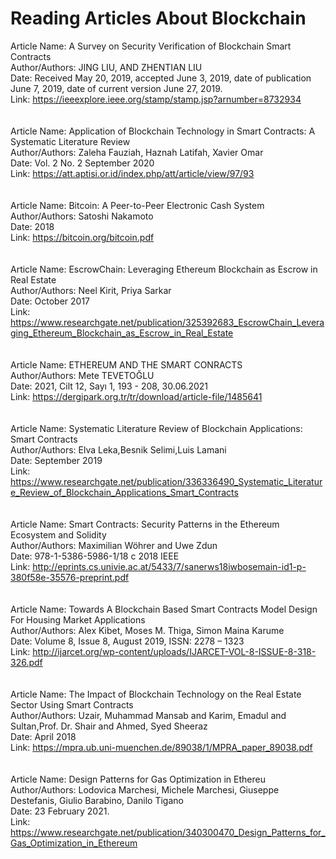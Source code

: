 # Reading Articles About Blockchain

Article Name: A Survey on Security Verification of Blockchain Smart Contracts <br/>
Author/Authors: JING LIU, AND ZHENTIAN LIU <br/>
Date: Received May 20, 2019, accepted June 3, 2019, date of publication June 7, 2019, date of current version June 27, 2019. <br/>
Link: https://ieeexplore.ieee.org/stamp/stamp.jsp?arnumber=8732934 <br/>
<br/><br/>
Article Name: Application of Blockchain Technology in Smart Contracts: A Systematic Literature Review <br/>
Author/Authors: Zaleha Fauziah, Haznah Latifah, Xavier Omar <br/>
Date: Vol. 2 No. 2 September 2020 <br/>
Link: https://att.aptisi.or.id/index.php/att/article/view/97/93 <br/>
<br/><br/>
Article Name: Bitcoin: A Peer-to-Peer Electronic Cash System <br/>
Author/Authors: Satoshi Nakamoto <br/>
Date: 2018 <br/>
Link: https://bitcoin.org/bitcoin.pdf <br/>
<br/><br/>
Article Name: EscrowChain: Leveraging Ethereum Blockchain as Escrow in Real Estate <br/>
Author/Authors: Neel Kirit, Priya Sarkar <br/>
Date: October 2017 <br/>
Link: https://www.researchgate.net/publication/325392683_EscrowChain_Leveraging_Ethereum_Blockchain_as_Escrow_in_Real_Estate <br/>
<br/><br/>
Article Name: ETHEREUM AND THE SMART CONRACTS<br/>
Author/Authors: Mete TEVETOĞLU  <br/>
Date:  2021, Cilt 12, Sayı 1, 193 - 208, 30.06.2021 <br/>
Link: https://dergipark.org.tr/tr/download/article-file/1485641  <br/>
<br/><br/>
Article Name: Systematic Literature Review of Blockchain Applications: Smart Contracts <br/>
Author/Authors: Elva Leka,Besnik Selimi,Luis Lamani <br/>
Date: September 2019 <br/>
Link: https://www.researchgate.net/publication/336336490_Systematic_Literature_Review_of_Blockchain_Applications_Smart_Contracts <br/>
<br/><br/>
Article Name: Smart Contracts: Security Patterns in the Ethereum Ecosystem and Solidity <br/>
Author/Authors: Maximilian Wöhrer and Uwe Zdun <br/>
Date: 978-1-5386-5986-1/18 c 2018 IEEE <br/>
Link: http://eprints.cs.univie.ac.at/5433/7/sanerws18iwbosemain-id1-p-380f58e-35576-preprint.pdf <br/>
<br/><br/>
Article Name: Towards A Blockchain Based Smart Contracts Model Design For Housing Market Applications <br/>
Author/Authors: Alex Kibet, Moses M. Thiga, Simon Maina Karume <br/>
Date:  Volume 8, Issue 8, August 2019, ISSN: 2278 – 1323<br/>
Link:  http://ijarcet.org/wp-content/uploads/IJARCET-VOL-8-ISSUE-8-318-326.pdf<br/>
<br/><br/>
Article Name: The Impact of Blockchain Technology on the Real Estate Sector Using Smart Contracts <br/>
Author/Authors: Uzair, Muhammad Mansab and Karim, Emadul and Sultan,Prof. Dr. Shair and Ahmed, Syed Sheeraz <br/>
Date: April 2018 <br/>
Link: https://mpra.ub.uni-muenchen.de/89038/1/MPRA_paper_89038.pdf <br/>
<br/><br/>
Article Name: Design Patterns for Gas Optimization in Ethereu <br/>
Author/Authors: Lodovica Marchesi, Michele Marchesi, Giuseppe Destefanis, Giulio Barabino, Danilo Tigano <br/>
Date: 23 February 2021. <br/>
Link: https://www.researchgate.net/publication/340300470_Design_Patterns_for_Gas_Optimization_in_Ethereum <br/>
<br/><br/>

